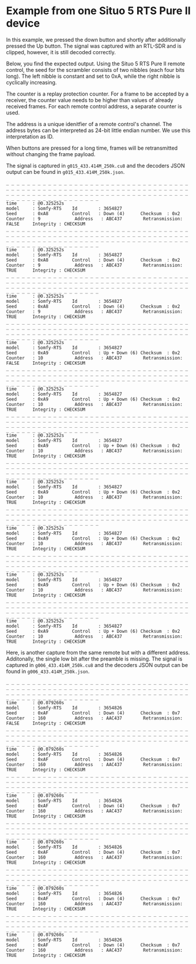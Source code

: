 # Example from one Situo 5 RTS Pure II device

In this example, we pressed the down button and shortly after additionally pressed the Up button. The signal was captured with an RTL-SDR and is clipped, however, it is still decoded correctly.

Below, you find the expected output. Using the Situo 5 RTS Pure II remote control, the seed for the scrambler consists of two nibbles (each four bits long). The left nibble is constant and set to 0xA, while the right nibble is cyclically increasing.

The counter is a replay protection counter. For a frame to be accepted by a receiver, the counter value needs to be higher than values of already received frames. For each remote control address, a separate counter is used.

The address is a unique idenitfier of a remote control's channel. The address bytes can be interpreted as 24-bit little endian number. We use this interpretation as ID.

When buttons are pressed for a long time, frames will be retransmitted without changing the frame payload.

The signal is captured in `g015_433.414M_250k.cu8` and the decoders JSON output can be found in `g015_433.414M_250k.json`.


```
_ _ _ _ _ _ _ _ _ _ _ _ _ _ _ _ _ _ _ _ _ _ _ _ _ _ _ _ _ _ _ _ _ _ _ _ _ _ _ _ _ _ _ _ _ _ _ _ _ _ _ _ _ _ _ _ _ _ _ _ _ _ _ _ _ _ _ _ _ _ _ _ _ _ _ _ _ _ _ _ _ _ _ _ _ _ _ _ _ _ _ _ _ _ _ _ _ _ _ _ _ _ _ _ _ _ _ _ _ _ _ _ _ _ _ _ _ _ _ _ _ _ _ 
time      : @0.325252s
model     : Somfy-RTS    Id        : 3654827
Seed      : 0xA8         Control   : Down (4)      Checksum  : 0x2           Counter   : 9             Address   : ABC437        Retransmission: FALSE     Integrity : CHECKSUM
_ _ _ _ _ _ _ _ _ _ _ _ _ _ _ _ _ _ _ _ _ _ _ _ _ _ _ _ _ _ _ _ _ _ _ _ _ _ _ _ _ _ _ _ _ _ _ _ _ _ _ _ _ _ _ _ _ _ _ _ _ _ _ _ _ _ _ _ _ _ _ _ _ _ _ _ _ _ _ _ _ _ _ _ _ _ _ _ _ _ _ _ _ _ _ _ _ _ _ _ _ _ _ _ _ _ _ _ _ _ _ _ _ _ _ _ _ _ _ _ _ _ _ 
time      : @0.325252s
model     : Somfy-RTS    Id        : 3654827
Seed      : 0xA8         Control   : Down (4)      Checksum  : 0x2           Counter   : 9             Address   : ABC437        Retransmission: TRUE      Integrity : CHECKSUM
_ _ _ _ _ _ _ _ _ _ _ _ _ _ _ _ _ _ _ _ _ _ _ _ _ _ _ _ _ _ _ _ _ _ _ _ _ _ _ _ _ _ _ _ _ _ _ _ _ _ _ _ _ _ _ _ _ _ _ _ _ _ _ _ _ _ _ _ _ _ _ _ _ _ _ _ _ _ _ _ _ _ _ _ _ _ _ _ _ _ _ _ _ _ _ _ _ _ _ _ _ _ _ _ _ _ _ _ _ _ _ _ _ _ _ _ _ _ _ _ _ _ _ 
time      : @0.325252s
model     : Somfy-RTS    Id        : 3654827
Seed      : 0xA8         Control   : Down (4)      Checksum  : 0x2           Counter   : 9             Address   : ABC437        Retransmission: TRUE      Integrity : CHECKSUM
_ _ _ _ _ _ _ _ _ _ _ _ _ _ _ _ _ _ _ _ _ _ _ _ _ _ _ _ _ _ _ _ _ _ _ _ _ _ _ _ _ _ _ _ _ _ _ _ _ _ _ _ _ _ _ _ _ _ _ _ _ _ _ _ _ _ _ _ _ _ _ _ _ _ _ _ _ _ _ _ _ _ _ _ _ _ _ _ _ _ _ _ _ _ _ _ _ _ _ _ _ _ _ _ _ _ _ _ _ _ _ _ _ _ _ _ _ _ _ _ _ _ _ 
time      : @0.325252s
model     : Somfy-RTS    Id        : 3654827
Seed      : 0xA9         Control   : Up + Down (6) Checksum  : 0x2           Counter   : 10            Address   : ABC437        Retransmission: FALSE     Integrity : CHECKSUM
_ _ _ _ _ _ _ _ _ _ _ _ _ _ _ _ _ _ _ _ _ _ _ _ _ _ _ _ _ _ _ _ _ _ _ _ _ _ _ _ _ _ _ _ _ _ _ _ _ _ _ _ _ _ _ _ _ _ _ _ _ _ _ _ _ _ _ _ _ _ _ _ _ _ _ _ _ _ _ _ _ _ _ _ _ _ _ _ _ _ _ _ _ _ _ _ _ _ _ _ _ _ _ _ _ _ _ _ _ _ _ _ _ _ _ _ _ _ _ _ _ _ _ 
time      : @0.325252s
model     : Somfy-RTS    Id        : 3654827
Seed      : 0xA9         Control   : Up + Down (6) Checksum  : 0x2           Counter   : 10            Address   : ABC437        Retransmission: TRUE      Integrity : CHECKSUM
_ _ _ _ _ _ _ _ _ _ _ _ _ _ _ _ _ _ _ _ _ _ _ _ _ _ _ _ _ _ _ _ _ _ _ _ _ _ _ _ _ _ _ _ _ _ _ _ _ _ _ _ _ _ _ _ _ _ _ _ _ _ _ _ _ _ _ _ _ _ _ _ _ _ _ _ _ _ _ _ _ _ _ _ _ _ _ _ _ _ _ _ _ _ _ _ _ _ _ _ _ _ _ _ _ _ _ _ _ _ _ _ _ _ _ _ _ _ _ _ _ _ _ 
time      : @0.325252s
model     : Somfy-RTS    Id        : 3654827
Seed      : 0xA9         Control   : Up + Down (6) Checksum  : 0x2           Counter   : 10            Address   : ABC437        Retransmission: TRUE      Integrity : CHECKSUM
_ _ _ _ _ _ _ _ _ _ _ _ _ _ _ _ _ _ _ _ _ _ _ _ _ _ _ _ _ _ _ _ _ _ _ _ _ _ _ _ _ _ _ _ _ _ _ _ _ _ _ _ _ _ _ _ _ _ _ _ _ _ _ _ _ _ _ _ _ _ _ _ _ _ _ _ _ _ _ _ _ _ _ _ _ _ _ _ _ _ _ _ _ _ _ _ _ _ _ _ _ _ _ _ _ _ _ _ _ _ _ _ _ _ _ _ _ _ _ _ _ _ _ 
time      : @0.325252s
model     : Somfy-RTS    Id        : 3654827
Seed      : 0xA9         Control   : Up + Down (6) Checksum  : 0x2           Counter   : 10            Address   : ABC437        Retransmission: TRUE      Integrity : CHECKSUM
_ _ _ _ _ _ _ _ _ _ _ _ _ _ _ _ _ _ _ _ _ _ _ _ _ _ _ _ _ _ _ _ _ _ _ _ _ _ _ _ _ _ _ _ _ _ _ _ _ _ _ _ _ _ _ _ _ _ _ _ _ _ _ _ _ _ _ _ _ _ _ _ _ _ _ _ _ _ _ _ _ _ _ _ _ _ _ _ _ _ _ _ _ _ _ _ _ _ _ _ _ _ _ _ _ _ _ _ _ _ _ _ _ _ _ _ _ _ _ _ _ _ _ 
time      : @0.325252s
model     : Somfy-RTS    Id        : 3654827
Seed      : 0xA9         Control   : Up + Down (6) Checksum  : 0x2           Counter   : 10            Address   : ABC437        Retransmission: TRUE      Integrity : CHECKSUM
_ _ _ _ _ _ _ _ _ _ _ _ _ _ _ _ _ _ _ _ _ _ _ _ _ _ _ _ _ _ _ _ _ _ _ _ _ _ _ _ _ _ _ _ _ _ _ _ _ _ _ _ _ _ _ _ _ _ _ _ _ _ _ _ _ _ _ _ _ _ _ _ _ _ _ _ _ _ _ _ _ _ _ _ _ _ _ _ _ _ _ _ _ _ _ _ _ _ _ _ _ _ _ _ _ _ _ _ _ _ _ _ _ _ _ _ _ _ _ _ _ _ _ 
time      : @0.325252s
model     : Somfy-RTS    Id        : 3654827
Seed      : 0xA9         Control   : Up + Down (6) Checksum  : 0x2           Counter   : 10            Address   : ABC437        Retransmission: TRUE      Integrity : CHECKSUM
_ _ _ _ _ _ _ _ _ _ _ _ _ _ _ _ _ _ _ _ _ _ _ _ _ _ _ _ _ _ _ _ _ _ _ _ _ _ _ _ _ _ _ _ _ _ _ _ _ _ _ _ _ _ _ _ _ _ _ _ _ _ _ _ _ _ _ _ _ _ _ _ _ _ _ _ _ _ _ _ _ _ _ _ _ _ _ _ _ _ _ _ _ _ _ _ _ _ _ _ _ _ _ _ _ _ _ _ _ _ _ _ _ _ _ _ _ _ _ _ _ _ _ 
time      : @0.325252s
model     : Somfy-RTS    Id        : 3654827
Seed      : 0xA9         Control   : Up + Down (6) Checksum  : 0x2           Counter   : 10            Address   : ABC437        Retransmission: TRUE      Integrity : CHECKSUM
```

Here, is another capture from the same remote but with a different address. Additonally, the single low bit after the preamble is missing. The signal is captured in `g006_433.414M_250k.cu8` and the decoders JSON output can be found in `g006_433.414M_250k.json`.

```
_ _ _ _ _ _ _ _ _ _ _ _ _ _ _ _ _ _ _ _ _ _ _ _ _ _ _ _ _ _ _ _ _ _ _ _ _ _ _ _ _ _ _ _ _ _ _ _ _ _ _ _ _ _ _ _ _ _ _ _ _ _ _ _ _ _ _ _ _ _ _ _ _ _ _ _ _ _ _ _ _ _ _ _ _ _ _ _ _ _ _ _ _ _ _ _ _ _ _ _ _ _ _ _ _ _ _ _ _ _ _ _ _ _ _ _ _ _ _ _ _ _ _ 
time      : @0.079260s
model     : Somfy-RTS    Id        : 3654826
Seed      : 0xAF         Control   : Down (4)      Checksum  : 0x7           Counter   : 160           Address   : AAC437        Retransmission: FALSE     Integrity : CHECKSUM
_ _ _ _ _ _ _ _ _ _ _ _ _ _ _ _ _ _ _ _ _ _ _ _ _ _ _ _ _ _ _ _ _ _ _ _ _ _ _ _ _ _ _ _ _ _ _ _ _ _ _ _ _ _ _ _ _ _ _ _ _ _ _ _ _ _ _ _ _ _ _ _ _ _ _ _ _ _ _ _ _ _ _ _ _ _ _ _ _ _ _ _ _ _ _ _ _ _ _ _ _ _ _ _ _ _ _ _ _ _ _ _ _ _ _ _ _ _ _ _ _ _ _ 
time      : @0.079260s
model     : Somfy-RTS    Id        : 3654826
Seed      : 0xAF         Control   : Down (4)      Checksum  : 0x7           Counter   : 160           Address   : AAC437        Retransmission: TRUE      Integrity : CHECKSUM
_ _ _ _ _ _ _ _ _ _ _ _ _ _ _ _ _ _ _ _ _ _ _ _ _ _ _ _ _ _ _ _ _ _ _ _ _ _ _ _ _ _ _ _ _ _ _ _ _ _ _ _ _ _ _ _ _ _ _ _ _ _ _ _ _ _ _ _ _ _ _ _ _ _ _ _ _ _ _ _ _ _ _ _ _ _ _ _ _ _ _ _ _ _ _ _ _ _ _ _ _ _ _ _ _ _ _ _ _ _ _ _ _ _ _ _ _ _ _ _ _ _ _ 
time      : @0.079260s
model     : Somfy-RTS    Id        : 3654826
Seed      : 0xAF         Control   : Down (4)      Checksum  : 0x7           Counter   : 160           Address   : AAC437        Retransmission: TRUE      Integrity : CHECKSUM
_ _ _ _ _ _ _ _ _ _ _ _ _ _ _ _ _ _ _ _ _ _ _ _ _ _ _ _ _ _ _ _ _ _ _ _ _ _ _ _ _ _ _ _ _ _ _ _ _ _ _ _ _ _ _ _ _ _ _ _ _ _ _ _ _ _ _ _ _ _ _ _ _ _ _ _ _ _ _ _ _ _ _ _ _ _ _ _ _ _ _ _ _ _ _ _ _ _ _ _ _ _ _ _ _ _ _ _ _ _ _ _ _ _ _ _ _ _ _ _ _ _ _ 
time      : @0.079260s
model     : Somfy-RTS    Id        : 3654826
Seed      : 0xAF         Control   : Down (4)      Checksum  : 0x7           Counter   : 160           Address   : AAC437        Retransmission: TRUE      Integrity : CHECKSUM
_ _ _ _ _ _ _ _ _ _ _ _ _ _ _ _ _ _ _ _ _ _ _ _ _ _ _ _ _ _ _ _ _ _ _ _ _ _ _ _ _ _ _ _ _ _ _ _ _ _ _ _ _ _ _ _ _ _ _ _ _ _ _ _ _ _ _ _ _ _ _ _ _ _ _ _ _ _ _ _ _ _ _ _ _ _ _ _ _ _ _ _ _ _ _ _ _ _ _ _ _ _ _ _ _ _ _ _ _ _ _ _ _ _ _ _ _ _ _ _ _ _ _ 
time      : @0.079260s
model     : Somfy-RTS    Id        : 3654826
Seed      : 0xAF         Control   : Down (4)      Checksum  : 0x7           Counter   : 160           Address   : AAC437        Retransmission: TRUE      Integrity : CHECKSUM
_ _ _ _ _ _ _ _ _ _ _ _ _ _ _ _ _ _ _ _ _ _ _ _ _ _ _ _ _ _ _ _ _ _ _ _ _ _ _ _ _ _ _ _ _ _ _ _ _ _ _ _ _ _ _ _ _ _ _ _ _ _ _ _ _ _ _ _ _ _ _ _ _ _ _ _ _ _ _ _ _ _ _ _ _ _ _ _ _ _ _ _ _ _ _ _ _ _ _ _ _ _ _ _ _ _ _ _ _ _ _ _ _ _ _ _ _ _ _ _ _ _ _ 
time      : @0.079260s
model     : Somfy-RTS    Id        : 3654826
Seed      : 0xAF         Control   : Down (4)      Checksum  : 0x7           Counter   : 160           Address   : AAC437        Retransmission: TRUE      Integrity : CHECKSUM
```

